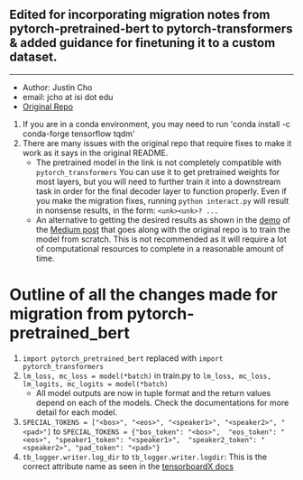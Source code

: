 ## Edited for incorporating migration notes from pytorch-pretrained-bert to pytorch-transformers & added guidance for finetuning it to a custom dataset. 
----

- Author: Justin Cho 
- email: jcho at isi dot edu 
- [Original Repo](https://github.com/huggingface/transfer-learning-conv-ai)


1. If you are in a conda environment, you may need to run 'conda install -c conda-forge tensorflow tqdm' 
2. There are many issues with the original repo that require fixes to make it work as it says in the original README.
    - The pretrained model in the link is not completely compatible with `pytorch_transformers` You can use it to get pretrained weights for most layers, but you will need to further train it into a downstream task in order for the final decoder layer to function properly. Even if you make the migration fixes, running `python interact.py` will result in nonsense results, in the form: `<unk><unk>? ...`
    - An alternative to getting the desired results as shown in the [demo](https://convai.huggingface.co/) of the [Medium post](https://medium.com/huggingface/how-to-build-a-state-of-the-art-conversational-ai-with-transfer-learning-2d818ac26313) that goes along with the original repo is to train the model from scratch. This is not recommended as it will require a lot of computational resources to complete in a reasonable amount of time. 



# Outline of all the changes made for migration from pytorch-pretrained_bert

1. `import pytorch_pretrained_bert` replaced with `import pytorch_transformers`
2. `lm_loss, mc_loss = model(*batch)` in train.py to `lm_loss, mc_loss, lm_logits, mc_logits = model(*batch)` 
    - All model outputs are now in tuple format and the return values depend on each of the models. Check the documentations for more detail for each model. 
3. `SPECIAL_TOKENS = ["<bos>", "<eos>", "<speaker1>", "<speaker2>", "<pad>"]` to ```SPECIAL_TOKENS = {"bos_token": "<bos>", 
                  "eos_token": "<eos>",
                  "speaker1_token": "<speaker1>", 
                  "speaker2_token": "<speaker2>",
                  "pad_token": "<pad>"}```
4. `tb_logger.writer.log_dir` to `tb_logger.writer.logdir`: This is the correct attribute name as seen in the [tensorboardX docs](https://tensorboardx.readthedocs.io/en/latest/_modules/tensorboardX/writer.html#SummaryWriter)
